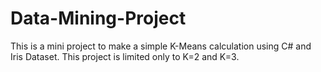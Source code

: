 # Data-Mining-Project
This is a mini project to make a simple K-Means calculation using C# and Iris Dataset. This project is limited only to K=2 and K=3.
